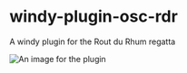 # windy-plugin-osc-rdr
A windy plugin for the Rout du Rhum regatta


![An image for the plugin](https://i.ibb.co/hf2Sc2f/Capture-d-cran-2022-11-11-082342.png)

